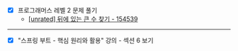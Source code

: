 - [x] 프로그래머스 레벨 2 문제 풀기
  - [[unrated] 뒤에 있는 큰 수 찾기 - 154539](https://github.com/JeYeongR/Cording-Test/tree/main/%ED%94%84%EB%A1%9C%EA%B7%B8%EB%9E%98%EB%A8%B8%EC%8A%A4/unrated/154539.%E2%80%85%EB%92%A4%EC%97%90%E2%80%85%EC%9E%88%EB%8A%94%E2%80%85%ED%81%B0%E2%80%85%EC%88%98%E2%80%85%EC%B0%BE%EA%B8%B0)
---
- [x] "스프링 부트 - 핵심 원리와 활용" 강의 - 섹션 6 보기